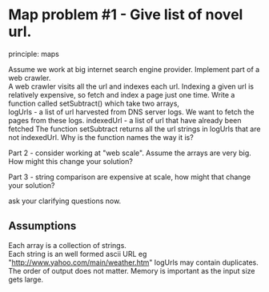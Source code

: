 # Map problem #1 - Give list of novel url.

principle: maps

Assume we work at big internet search engine provider. Implement part of a web crawler.  
A web crawler visits all the url and indexes each url.  Indexing a given url is relatively expensive,
so fetch and index a page just one time. 
Write a function called setSubtract() which take two arrays,   
logUrls - a list of url harvested from DNS server logs. We want to fetch the pages from these logs.
indexedUrl  - a list of url that have already been fetched
The function setSubtract returns all the url strings in logUrls that are not indexedUrl.
Why is the function names the way it is?

Part 2 - consider working at "web scale". Assume the arrays are very big. How might this change your solution?

Part 3 - string comparison are expensive at scale, how might that change your solution?

ask your clarifying questions now.




## Assumptions

Each array is a collection of strings.  
Each string is an well formed ascii URL eg "http://www.yahoo.com/main/weather.htm"
logUrls may contain duplicates.
The order of output does not matter.
Memory is important as the input size gets large.

